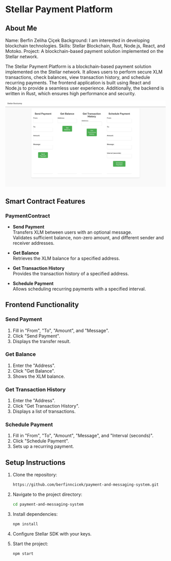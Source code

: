 
# Stellar Payment Platform

## About Me
Name: Berfin Zeliha Çiçek
Background: I am interested in developing blockchain technologies.
Skills: Stellar Blockchain, Rust, Node.js, React, and Motoko.
Project: A blockchain-based payment solution implemented on the Stellar network.


The Stellar Payment Platform is a blockchain-based payment solution implemented on the Stellar network. It allows users to perform secure XLM transactions, check balances, view transaction history, and schedule recurring payments. The frontend application is built using React and Node.js to provide a seamless user experience. Additionally, the backend is written in Rust, which ensures high performance and security.

![Frontend Screenshot](app_image.jpg) <!-- Update with your image path -->

## Smart Contract Features

### PaymentContract

- **Send Payment**  
  Transfers XLM between users with an optional message.  
  Validates sufficient balance, non-zero amount, and different sender and receiver addresses.

- **Get Balance**  
  Retrieves the XLM balance for a specified address.

- **Get Transaction History**  
  Provides the transaction history of a specified address.

- **Schedule Payment**  
  Allows scheduling recurring payments with a specified interval.

## Frontend Functionality

### Send Payment

1. Fill in "From", "To", "Amount", and "Message".
2. Click "Send Payment".
3. Displays the transfer result.

### Get Balance

1. Enter the "Address".
2. Click "Get Balance".
3. Shows the XLM balance.

### Get Transaction History

1. Enter the "Address".
2. Click "Get Transaction History".
3. Displays a list of transactions.

### Schedule Payment

1. Fill in "From", "To", "Amount", "Message", and "Interval (seconds)".
2. Click "Schedule Payment".
3. Sets up a recurring payment.

## Setup Instructions

1. Clone the repository:
   ```bash
   https://github.com/berfinncicek/payment-and-messaging-system.git

2. Navigate to the project directory:
   ```bash
   cd payment-and-messaging-system

3. Install dependencies:
   ```bash
   npm install

4. Configure Stellar SDK with your keys.

5. Start the project:
   ```bash
   npm start 
